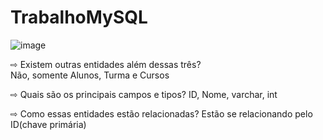 # TrabalhoMySQL

![image](https://user-images.githubusercontent.com/56053290/211949284-937f640d-e5a8-4061-832a-c874ade42cd3.png)


⇨ Existem outras entidades além dessas três?<br>
Não, somente Alunos, Turma e Cursos

⇨ Quais são os principais campos e tipos?
ID, Nome, varchar, int


⇨ Como essas entidades estão relacionadas?
Estão se relacionando pelo ID(chave primária)
